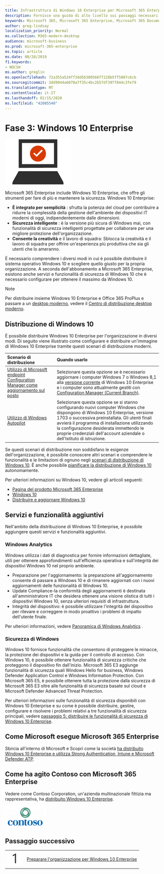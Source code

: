 ```yaml
---
title: Infrastruttura di Windows 10 Enterprise per Microsoft 365 Enterprise
description: Fornisce una guida di alto livello sui passaggi necessari per distribuire Windows 10 Enterprise sui PC come parte di Microsoft 365 Enterprise.
keywords: Microsoft 365, Microsoft 365 Enterprise, Microsoft 365 Documentation, Windows 10 Enterprise, distribuzione
author: greg-lindsay
localization_priority: Normal
ms.collection: M365-modern-desktop
audience: microsoft-business
ms.prod: microsoft-365-enterprise
ms.topic: article
ms.date: 08/28/2019
f1.keywords:
- NOCSH
ms.author: greglin
ms.openlocfilehash: 72a355a524ff3dd56300566ff228b5ff5007c6cb
ms.sourcegitcommit: 3dd9944a6070a7f35c4bc2b57df397f844c3fe79
ms.translationtype: MT
ms.contentlocale: it-IT
ms.lasthandoff: 02/15/2020
ms.locfileid: "42085540"
---
```

# <a name="phase-3-windows-10-enterprise"></a>Fase 3: Windows 10 Enterprise

![Fase 3: Windows 10 Enterprise](../media/deploy-foundation-infrastructure/win10enterprise_icon.png)

Microsoft 365 Enterprise include Windows 10 Enterprise, che offre gli strumenti per fare di più e mantenere la sicurezza. Windows 10 Enterprise:

- **È integrato per semplicità** : sfrutta la potenza del cloud per contribuire a ridurre la complessità della gestione dell'ambiente dei dispositivi IT moderni di oggi, indipendentemente dalle dimensioni.
- **Sicurezza intelligente** : è la versione più sicura di Windows mai, con funzionalità di sicurezza intelligenti progettate per collaborare per una migliore protezione dell'organizzazione.
- **Consente la creatività** e il lavoro di squadra: Sblocca la creatività e il lavoro di squadra per offrire un'esperienza più produttiva che sia gli utenti che lo ameranno.

È necessario comprendere i diversi modi in cui è possibile distribuire il sistema operativo Windows 10 e scegliere quello giusto per la propria organizzazione. A seconda dell'abbonamento a Microsoft 365 Enterprise, esistono anche servizi e funzionalità di sicurezza di Windows 10 che è necessario configurare per ottenere il massimo da Windows 10.

>[!Note]
>Per distribuire insieme Windows 10 Enterprise e Office 365 ProPlus e passare a un [desktop moderno](https://www.microsoft.com/microsoft-365/modern-desktop), vedere il [Centro di distribuzione desktop moderno](https://aka.ms/howtoshift).
>

## <a name="windows-10-deployment"></a>Distribuzione di Windows 10

È possibile distribuire Windows 10 Enterprise per l'organizzazione in diversi modi. Di seguito viene illustrato come configurare e distribuire un'immagine di Windows 10 Enterprise tramite questi scenari di distribuzione moderni.

| Scenario di distribuzione | Quando usarlo |
|:--- |:--- |
| [Utilizzo di Microsoft endpoint Configuration Manager come aggiornamento sul posto](windows10-deploy-inplaceupgrade.md) | Selezionare questa opzione se è necessario aggiornare i computer Windows 7 o Windows 8,1 alla <a href="https://aka.ms/windows-10-release-information" target="_blank">versione corrente</a> di Windows 10 Enterprise e i computer sono attualmente gestiti con <a href="https://docs.microsoft.com/configmgr/core/understand/introduction" target="_blank">Configuration Manager (Current Branch)</a>. |
| [Utilizzo di Windows Autopilot](windows10-deploy-autopilot.md) | Selezionare questa opzione se si stanno configurando nuovi computer Windows che dispongono di Windows 10 Enterprise, versione 1703 o successiva preinstallata. Gli utenti finali avvierà il programma di installazione utilizzando la configurazione desiderata immettendo le proprie credenziali dell'account aziendale o dell'Istituto di istruzione. |

Se questi scenari di distribuzione non soddisfano le esigenze dell'organizzazione, è possibile conoscere altri scenari e comprendere le funzionalità e le limitazioni di ognuno negli [scenari di distribuzione di Windows 10](https://docs.microsoft.com/windows/deployment/windows-10-deployment-scenarios). È anche possibile <a href="https://aka.ms/planforwin10deployment" target="_blank">pianificare la distribuzione di Windows 10</a> autonomamente.

Per ulteriori informazioni su Windows 10, vedere gli articoli seguenti:

- [Pagina del prodotto Microsoft 365 Enterprise](https://www.microsoft.com/microsoft-365/enterprise)
- [Windows 10](https://docs.microsoft.com/windows/windows-10)
- [Distribuire e aggiornare Windows 10](https://docs.microsoft.com/windows/deployment/)


## <a name="additional-services-and-features"></a>Servizi e funzionalità aggiuntivi
Nell'ambito della distribuzione di Windows 10 Enterprise, è possibile aggiungere questi servizi e funzionalità aggiuntivi.

### <a name="windows-analytics"></a>Windows Analytics

Windows utilizza i dati di diagnostica per fornire informazioni dettagliate, utili per ottenere approfondimenti sull'efficienza operativa e sull'integrità dei dispositivi Windows 10 nel proprio ambiente.

* Preparazione per l'aggiornamento: la preparazione all'aggiornamento consente di passare a Windows 10 e di rimanere aggiornati con i nuovi aggiornamenti delle funzionalità di Windows 10. 
* Update Compliance-la conformità degli aggiornamenti è destinata all'amministratore IT che desidera ottenere una visione olistica di tutti i dispositivi Windows 10, senza ulteriori requisiti di infrastruttura.
* Integrità del dispositivo: è possibile utilizzare l'integrità del dispositivo per rilevare e correggere in modo proattivo i problemi di impatto dell'utente finale.

Per ulteriori informazioni, vedere [Panoramica di Windows Analytics](https://docs.microsoft.com/windows/deployment/update/windows-analytics-overview) .

### <a name="windows-security"></a>Sicurezza di Windows

Windows 10 fornisce funzionalità che consentono di proteggere le minacce, la protezione dei dispositivi e la guida per il controllo di accesso. Con Windows 10, è possibile ottenere funzionalità di sicurezza critiche che proteggono il dispositivo fin dall'inizio. Microsoft 365 E3 aggiunge funzionalità di sicurezza quali Windows Hello for business, Windows Defender Application Control e Windows Information Protection. Con Microsoft 365 E5, è possibile ottenere tutta la protezione dalla sicurezza di Microsoft 365 E3 oltre alle funzionalità di sicurezza basate sul cloud e Microsoft Defender Advanced Threat Protection. 

Per ulteriori informazioni sulle funzionalità di sicurezza disponibili con Windows 10 Enterprise e su come è possibile distribuire, gestire, configurare e risolvere i problemi relativi a tre funzionalità di sicurezza principali, vedere [passaggio 5: distribuire le funzionalità di sicurezza di Windows 10 Enterprise](windows10-enable-security-features.md).

## <a name="how-microsoft-does-microsoft-365-enterprise"></a>Come Microsoft esegue Microsoft 365 Enterprise

Sbircia all'interno di Microsoft e Scopri come la società [ha distribuito Windows 10 Enterprise e utilizza Strong Authentication, Intune e Microsoft Defender ATP](https://www.microsoft.com/itshowcase/deploying-and-managing-microsoft-365#primaryR6).

## <a name="how-contoso-did-microsoft-365-enterprise"></a>Come ha agito Contoso con Microsoft 365 Enterprise

Vedere come Contoso Corporation, un'azienda multinazionale fittizia ma rappresentativa, ha [distribuito Windows 10 Enterprise](contoso-win10.md).

![Contoso Corporation](../media/contoso-overview/contoso-icon.png)

## <a name="next-step"></a>Passaggio successivo

|||
|:-------|:-----|
|![Passaggio 1](../media/stepnumbers/Step1.png)| [Preparare l'organizzazione per Windows 10 Enterprise](windows10-prepare-your-org.md) |
